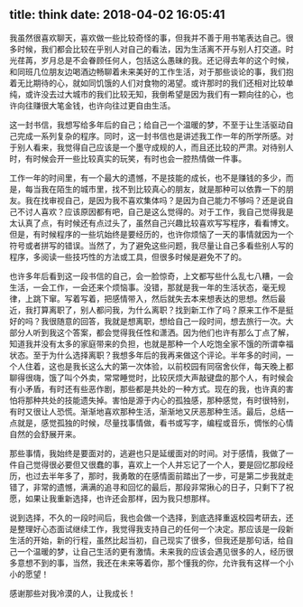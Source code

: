 title: think
date: 2018-04-02 16:05:41
---
我虽然很喜欢聊天，喜欢做一些比较奇怪的事，但我并不善于用书笔表达自己。很多时候，我们都会比较在乎别人对自己的看法，因为生活离不开与别人打交道。时光荏苒，岁月总是不会眷顾任何人，包括这么愚昧的我。还记得去年的这个时候，和同班几位朋友边喝酒边畅聊着未来美好的工作生活，对于那些谈论的事，我们抱着无比期待的心，就如同饥饿的人们对食物的渴望。或许那时的我们还相对比较单纯，或许没去过大城市的我们比较无知，我倒希望是因为我们有一颗向往的心，也许向往赚很大笔金钱，也许向往过更自由生活。

这一封书信，我想写给多年后的自己；给自己一个温暖的梦，不至于让生活驱动自己完成一系列复杂的程序。同时，这一封书信也是讲述我工作一年的所学所感。对于别人看来，我觉得自己应该是一个墨守成规的人，而且还比较的严肃。对待别人时，有时候会开一些比较真实的玩笑，有时也会一腔热情做一件事。

工作一年的时间里，有一个最大的遗憾，不是技能的成长，也不是赚钱的多少，而是，每当我在陌生的城市里，找不到比较真心的朋友，就是那种可以依靠一下的朋友。我在找审视自己，是因为我不喜欢集体吗？是因为自己能力不够吗？还是说自己不讨人喜欢？应该原因都有吧，自己是这么觉得的。对于工作，我自己觉得我是太认真了点，有时候还有点过头了，虽然自己兴趣比较喜欢写写程序，看看博文。但是，有时候程序的一些坑始终是要经历的，也许你烦恼了一天的事情就因为一个符号或者拼写的错误。当然了，为了避免这些问题，我尽量让自己多看些别人写的程序，多阅读一些技巧性的方法或工具，但很多时候是避免不了的。

也许多年后看到这一段书信的自己，会一脸惊奇，上文都写些什么乱七八糟，一会生活，一会工作，一会还来个烦恼事。没错，那就是我一年的生活状态，毫无规律，上跳下窜。写着写着，把感情带入，然后就失去本来想表达的思想。然后最近，我打算离职了，别人都问我，为什么离职？找到新工作了吗？原来工作不是挺好的吗？我很随意的回答，我就是想离职，想给自己一段时间，想去旅行一次。大部分人听到我这个答案，都会觉得我任性和潇洒。因为他们也许有那么丁点了解，知道我并没有太多的家庭带来的负担，也就是那种一个人吃饱全家不饿的所谓幸福状态。至于为什么选择离职？我想多年后的我再来做这个评论。半年多的时间，一个人住着，这也是我长这么大的第一次体验，以前校园有同宿舍伙伴，每天晚上都聊得很嗨，饿了叫个外卖，常常睡觉时，比较厌烦大声敲键盘的那个人，有时候会有小矛盾，有时还有些恶作剧，那些都是共处的一种方式。现在的我，也许真的害怕将那种共处的技能遗失掉。害怕是源于内心的孤独感，那种感觉，有时很特别，有时又很让人恐慌。渐渐地喜欢那种生活，渐渐地又厌恶那种生活。最后，总结一点就是，感觉孤独的时候，尽量找事情做，看书或写字，编程或音乐，惆怅的心情自然的会舒展开来。

那些事情，我始终是要面对的，逃避也只是延缓面对的时间。对于感情，我做了一件自己觉得很必要但又很蠢的事，喜欢上一个人并忘记了一个人，要是回忆那段经历，也过去半年多了，那时，我勇敢的在感情面前踏出了一步，可是第二步我就走错了，非常的遗憾，满满的追寻和回忆的最后，那段非常揪心的日子，只剩下了祝愿，如果让我重新选择，也许还会那样，因为我只想那样。

说到选择，不久的一段时间后，我也会做一个选择，到底选择重返校园考研去，还是整理好心态面试继续工作，我觉得我支持自己的任何一个决定。那应该是一段新生活的开始，新的行程，虽然比起当初，自己现实了很多，但我还是那句话，给自己一个温暖的梦，让自己生活的更有激情。未来我的应该会遇见很多的人，经历很多意想不到的事，当然，我还在未来等着你，那个懂我的你，允许我有这样一个小小的愿望！

感谢那些对我冷漠的人，让我成长！